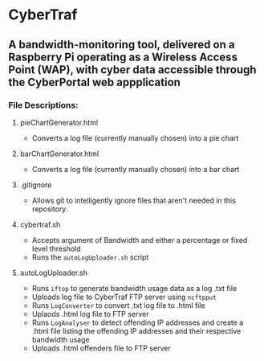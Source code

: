 # CyberTraf

## A bandwidth-monitoring tool, delivered on a Raspberry Pi operating as a Wireless Access Point (WAP), with cyber data accessible through the CyberPortal web appplication

### File Descriptions:

1. pieChartGenerator.html  
    - Converts a log file (currently manually chosen) into a pie chart

2. barChartGenerator.html  
    - Converts a log file (currently manually chosen) into a bar chart

2. .gitignore  
    - Allows git to intelligently ignore files that aren't needed in this repository.

3. cybertraf.sh  
    - Accepts argument of Bandwidth and either a percentage or fixed level threshold 
    - Runs the `autoLogUploader.sh` script

4. autoLogUploader.sh  
    - Runs `iftop` to generate bandwidth usage data as a log .txt file
    - Uploads log file to CyberTraf FTP server using `ncftpput`
    - Runs `LogConverter` to convert .txt log file to .html file
    - Uplaods .html log file to FTP server
    - Runs `LogAnalyser` to detect offending IP addresses and create a .html file listing the offending IP addresses and their respective bandwidth usage
    - Uploads .html offenders file to FTP server
